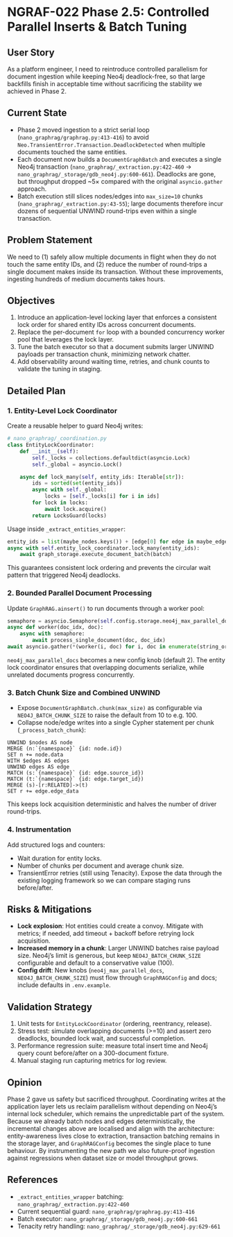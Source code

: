 # NGRAF-022 Phase 2.5: Controlled Parallel Inserts & Batch Tuning

## User Story
As a platform engineer, I need to reintroduce controlled parallelism for document ingestion while keeping Neo4j deadlock-free, so that large backfills finish in acceptable time without sacrificing the stability we achieved in Phase 2.

## Current State
- Phase 2 moved ingestion to a strict serial loop (`nano_graphrag/graphrag.py:413-416`) to avoid `Neo.TransientError.Transaction.DeadlockDetected` when multiple documents touched the same entities.
- Each document now builds a `DocumentGraphBatch` and executes a single Neo4j transaction (`nano_graphrag/_extraction.py:422-460` → `nano_graphrag/_storage/gdb_neo4j.py:600-661`). Deadlocks are gone, but throughput dropped ~5× compared with the original `asyncio.gather` approach.
- Batch execution still slices nodes/edges into `max_size=10` chunks (`nano_graphrag/_extraction.py:43-55`); large documents therefore incur dozens of sequential UNWIND round-trips even within a single transaction.

## Problem Statement
We need to (1) safely allow multiple documents in flight when they do not touch the same entity IDs, and (2) reduce the number of round-trips a single document makes inside its transaction. Without these improvements, ingesting hundreds of medium documents takes hours.

## Objectives
1. Introduce an application-level locking layer that enforces a consistent lock order for shared entity IDs across concurrent documents.
2. Replace the per-document `for` loop with a bounded concurrency worker pool that leverages the lock layer.
3. Tune the batch executor so that a document submits larger UNWIND payloads per transaction chunk, minimizing network chatter.
4. Add observability around waiting time, retries, and chunk counts to validate the tuning in staging.

## Detailed Plan

### 1. Entity-Level Lock Coordinator
Create a reusable helper to guard Neo4j writes:
```python
# nano_graphrag/_coordination.py
class EntityLockCoordinator:
    def __init__(self):
        self._locks = collections.defaultdict(asyncio.Lock)
        self._global = asyncio.Lock()

    async def lock_many(self, entity_ids: Iterable[str]):
        ids = sorted(set(entity_ids))
        async with self._global:
            locks = [self._locks[i] for i in ids]
        for lock in locks:
            await lock.acquire()
        return LocksGuard(locks)
```
Usage inside `_extract_entities_wrapper`:
```python
entity_ids = list(maybe_nodes.keys()) + [edge[0] for edge in maybe_edges] + [edge[1] for edge in maybe_edges]
async with self.entity_lock_coordinator.lock_many(entity_ids):
    await graph_storage.execute_document_batch(batch)
```
This guarantees consistent lock ordering and prevents the circular wait pattern that triggered Neo4j deadlocks.

### 2. Bounded Parallel Document Processing
Update `GraphRAG.ainsert()` to run documents through a worker pool:
```python
semaphore = asyncio.Semaphore(self.config.storage.neo4j_max_parallel_docs)
async def worker(doc_idx, doc):
    async with semaphore:
        await process_single_document(doc, doc_idx)
await asyncio.gather(*(worker(i, doc) for i, doc in enumerate(string_or_strings)))
```
`neo4j_max_parallel_docs` becomes a new config knob (default 2). The entity lock coordinator ensures that overlapping documents serialize, while unrelated documents progress concurrently.

### 3. Batch Chunk Size and Combined UNWIND
- Expose `DocumentGraphBatch.chunk(max_size)` as configurable via `NEO4J_BATCH_CHUNK_SIZE` to raise the default from 10 to e.g. 100.
- Collapse node/edge writes into a single Cypher statement per chunk (`_process_batch_chunk`):
```cypher
UNWIND $nodes AS node
MERGE (n:`{namespace}` {id: node.id})
SET n += node.data
WITH $edges AS edges
UNWIND edges AS edge
MATCH (s:`{namespace}` {id: edge.source_id})
MATCH (t:`{namespace}` {id: edge.target_id})
MERGE (s)-[r:RELATED]->(t)
SET r += edge.edge_data
```
This keeps lock acquisition deterministic and halves the number of driver round-trips.

### 4. Instrumentation
Add structured logs and counters:
- Wait duration for entity locks.
- Number of chunks per document and average chunk size.
- TransientError retries (still using Tenacity).
Expose the data through the existing logging framework so we can compare staging runs before/after.

## Risks & Mitigations
- **Lock explosion**: Hot entities could create a convoy. Mitigate with metrics; if needed, add timeout + backoff before retrying lock acquisition.
- **Increased memory in a chunk**: Larger UNWIND batches raise payload size. Neo4j’s limit is generous, but keep `NEO4J_BATCH_CHUNK_SIZE` configurable and default to a conservative value (100).
- **Config drift**: New knobs (`neo4j_max_parallel_docs`, `NEO4J_BATCH_CHUNK_SIZE`) must flow through `GraphRAGConfig` and docs; include defaults in `.env.example`.

## Validation Strategy
1. Unit tests for `EntityLockCoordinator` (ordering, reentrancy, release).
2. Stress test: simulate overlapping documents (>=10) and assert zero deadlocks, bounded lock wait, and successful completion.
3. Performance regression suite: measure total insert time and Neo4j query count before/after on a 300-document fixture.
4. Manual staging run capturing metrics for log review.

## Opinion
Phase 2 gave us safety but sacrificed throughput. Coordinating writes at the application layer lets us reclaim parallelism without depending on Neo4j’s internal lock scheduler, which remains the unpredictable part of the system. Because we already batch nodes and edges deterministically, the incremental changes above are localised and align with the architecture: entity-awareness lives close to extraction, transaction batching remains in the storage layer, and `GraphRAGConfig` becomes the single place to tune behaviour. By instrumenting the new path we also future-proof ingestion against regressions when dataset size or model throughput grows.

## References
- `_extract_entities_wrapper` batching: `nano_graphrag/_extraction.py:422-460`
- Current sequential guard: `nano_graphrag/graphrag.py:413-416`
- Batch executor: `nano_graphrag/_storage/gdb_neo4j.py:600-661`
- Tenacity retry handling: `nano_graphrag/_storage/gdb_neo4j.py:629-661`
